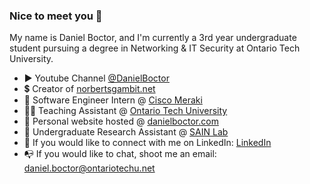 ### Nice to meet you 👋

My name is Daniel Boctor, and I'm currently a 3rd year undergraduate student pursuing a degree in Networking & IT Security at Ontario Tech University.

- :arrow_forward: Youtube Channel [@DanielBoctor](https://www.youtube.com/@DanielBoctor)
- :heavy_dollar_sign: Creator of [norbertsgambit.net](https://norbertsgambit.net)
- :green_heart: Software Engineer Intern @ [Cisco Meraki](https://meraki.cisco.com)
- :man_student: Teaching Assistant @ [Ontario Tech University](https://ontariotechu.ca/)
- :rocket: Personal website hosted @ [danielboctor.com](https://danielboctor.com)
- :brain: Undergraduate Research Assistant @ [SAIN Lab](https://www.sain.ca/authors/daniel-boctor)
- :speech_balloon: If you would like to connect with me on LinkedIn: [LinkedIn](https://www.linkedin.com/in/daniel-boctor)
- :mailbox_with_no_mail: If you would like to chat, shoot me an email: daniel.boctor@ontariotechu.net
